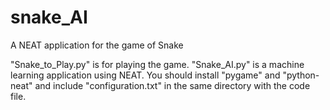 # snake_AI
A NEAT application for the game of Snake

"Snake_to_Play.py" is for playing the game. "Snake_AI.py" is a machine learning application using NEAT. 
You should install "pygame" and "python-neat" and include "configuration.txt" in the same directory with the code file. 
